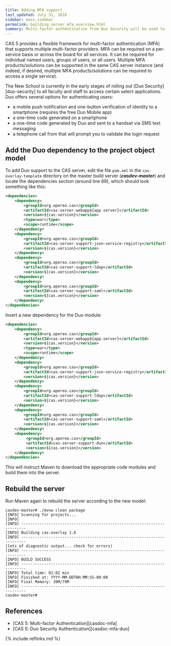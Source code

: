 ```yaml
---
title: Adding MFA support
last_updated: July 31, 2018
sidebar: main_sidebar
permalink: building_server_mfa_overview.html
summary: Multi-factor authentication from Duo Security will be used to secure access to applications containing sensitive information or providing sensitive functionality.
---
```


CAS 5 provides a flexible framework for multi-factor authentication (MFA) that supports multiple multi-factor providers. MFA can be required on a per-service basis or across the board for all services. It can be required for individual named users, groups of users, or all users. Multiple MFA products/solutions can be supported in the same CAS server instance (and indeed, if desired, multiple MFA products/solutions can be required to access a single service).

The New School is currently in the early stages of rolling out [Duo Security][duo-security] to all faculty and staff to access certain select applications. Duo offers several options for authenticating users:

* a mobile push notification and one-button verification of identity to a smartphone (requires the free Duo Mobile app)
* a one-time code generated on a smartphone
* a one-time code generated by Duo and sent to a handset via SMS text messaging
* a telephone call from that will prompt you to validate the login request

## Add the Duo dependency to the project object model

To add Duo support to the CAS server, edit the file `pom.xml` in the `cas-overlay-template` directory on the master build server (***casdev-master***) and locate the dependencies section (around line 69), which should look something like this:

```xml
<dependencies>
    <dependency>
        <groupId>org.apereo.cas</groupId>
        <artifactId>cas-server-webapp${app.server}</artifactId>
        <version>${cas.version}</version>
        <type>war</type>
        <scope>runtime</scope>
    </dependency>
    <dependency>
        <groupId>org.apereo.cas</groupId>
        <artifactId>cas-server-support-json-service-registry</artifactId>
        <version>${cas.version}</version>
    </dependency>
    <dependency>
        <groupId>org.apereo.cas</groupId>
        <artifactId>cas-server-support-ldap</artifactId>
        <version>${cas.version}</version>
    </dependency>
    <dependency>
        <groupId>org.apereo.cas</groupId>
        <artifactId>cas-server-support-saml</artifactId>
        <version>${cas.version}</version>
    </dependency>
</dependencies>
```

Insert a new dependency for the Duo module:

```xml
<dependencies>
    <dependency>
        <groupId>org.apereo.cas</groupId>
        <artifactId>cas-server-webapp${app.server}</artifactId>
        <version>${cas.version}</version>
        <type>war</type>
        <scope>runtime</scope>
    </dependency>
    <dependency>
        <groupId>org.apereo.cas</groupId>
        <artifactId>cas-server-support-json-service-registry</artifactId>
        <version>${cas.version}</version>
    </dependency>
    <dependency>
        <groupId>org.apereo.cas</groupId>
        <artifactId>cas-server-support-ldap</artifactId>
        <version>${cas.version}</version>
    </dependency>
    <dependency>
        <groupId>org.apereo.cas</groupId>
        <artifactId>cas-server-support-saml</artifactId>
        <version>${cas.version}</version>
    </dependency>
    <dependency>
         <groupId>org.apereo.cas</groupId>
         <artifactId>cas-server-support-duo</artifactId>
         <version>${cas.version}</version>
    </dependency>
</dependencies>
```

This will instruct Maven to download the appropriate code modules and build them into the server.

## Rebuild the server

Run Maven again to rebuild the server according to the new model:

```console
casdev-master# ./mvnw clean package
[INFO] Scanning for projects...
[INFO]
[INFO] ------------------------------------------------------------------------
[INFO] Building cas-overlay 1.0
[INFO] ------------------------------------------------------------------------
(lots of diagnostic output... check for errors)
[INFO] ------------------------------------------------------------------------
[INFO] BUILD SUCCESS
[INFO] ------------------------------------------------------------------------
[INFO] Total time: 01:02 min
[INFO] Finished at: YYYY-MM-DDTHH:MM:SS-00:00
[INFO] Final Memory: 30M/79M
[INFO] ------------------------------------------------------------------------
casdev-master#  
```

## References

* [CAS 5: Multi-factor Authentication][casdoc-mfa]
* [CAS 5: Duo Security Authentication][casdoc-mfa-duo]

{% include reflinks.md %}

